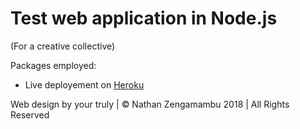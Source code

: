 # Test web application in Node.js

(For a creative collective)

Packages employed:
- Live deployement on [Heroku](http://blackniche-demo.herokuapp.com)

Web design by your truly | © Nathan Zengamambu 2018 | All Rights Reserved